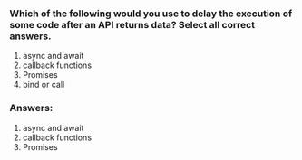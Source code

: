 ### Which of the following would you use to delay the execution of some code after an API returns data? Select all correct answers.

1. async and await
2. callback functions
3. Promises
4. bind or call

### Answers:

1. async and await
2. callback functions
3. Promises